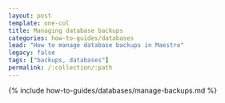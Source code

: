 ```yaml
---
layout: post
template: one-col
title: Managing database backups
categories: how-to-guides/databases
lead: "How to manage database backups in Maestro"
legacy: false
tags: ["backups, databases"]
permalink: /:collection/:path
---
```

{% include how-to-guides/databases/manage-backups.md %}